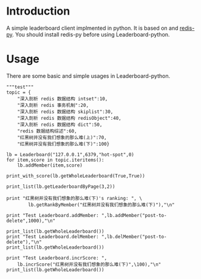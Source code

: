 Introduction
==========
A simple leaderboard client implmented in python. It is based on and [redis-py](https://github.com/andymccurdy/redis-py). You should install redis-py before using Leaderboard-python.

Usage
==========
There are some basic and simple usages in Leaderboard-python. 

    """test"""
    topic = {
        "深入剖析 redis 数据结构 intset":10,
        "深入剖析 redis 事务机制":20,
        "深入剖析 redis 数据结构 skiplist":30,
        "深入剖析 redis 数据结构 redisObject":40,
        "深入剖析 redis 数据结构 dict":50,
        "redis 数据结构综述":60,
        "红黑树并没有我们想象的那么难(上)":70,
        "红黑树并没有我们想象的那么难(下)":100}

    lb = Leaderboard("127.0.0.1",6379,"hot-spot",0)
    for item,score in topic.iteritems():
        lb.addMember(item,score)

    print_with_score(lb.getWholeLeaderboard(True,True))

    print_list(lb.getLeaderboardByPage(3,2))

    print "红黑树并没有我们想象的那么难(下)'s ranking: ", \
            lb.getRankByMember("红黑树并没有我们想象的那么难(下)"),"\n"

    print "Test Leaderboard.addMember: ",lb.addMember("post-to-delete",1000),"\n"

    print_list(lb.getWholeLeaderboard())
    print "Test Leaderboard.delMember: ",lb.delMember("post-to-delete"),"\n"
    print_list(lb.getWholeLeaderboard())

    print "Test Leaderboard.incrScore: ",
    	lb.incrScore("红黑树并没有我们想象的那么难(下)",\100),"\n"
    print_list(lb.getWholeLeaderboard())
